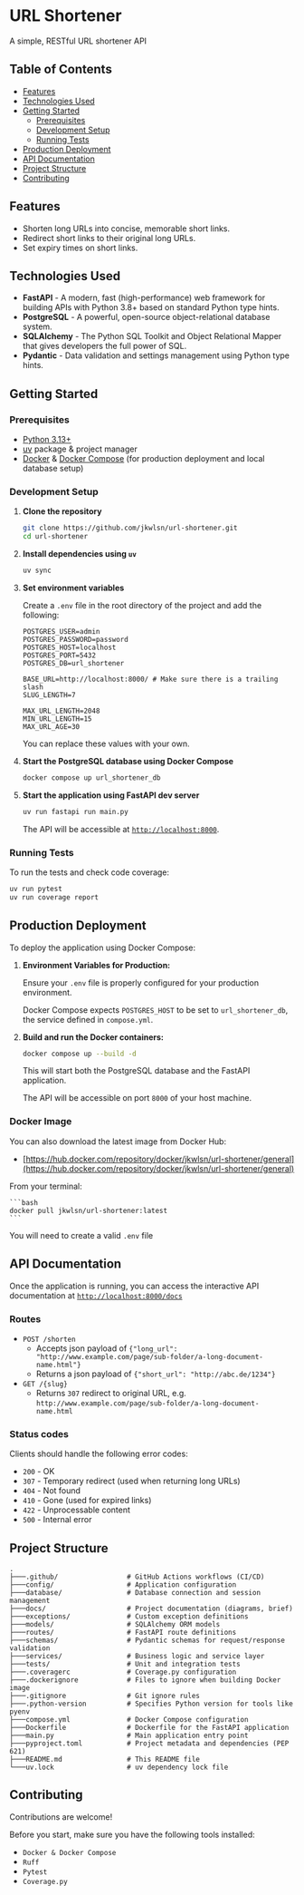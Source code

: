 # URL Shortener

A simple, RESTful URL shortener API

## Table of Contents

- [Features](#features)
- [Technologies Used](#technologies-used)
- [Getting Started](#getting-started)
  - [Prerequisites](#prerequisites)
  - [Development Setup](#development-setup)
  - [Running Tests](#running-tests)
- [Production Deployment](#production-deployment)
- [API Documentation](#api-documentation)
- [Project Structure](#project-structure)
- [Contributing](#contributing)

## Features

- Shorten long URLs into concise, memorable short links.
- Redirect short links to their original long URLs.
- Set expiry times on short links.

## Technologies Used

- **FastAPI** - A modern, fast (high-performance) web framework for building APIs with Python 3.8+ based on standard Python type hints.
- **PostgreSQL** - A powerful, open-source object-relational database system.
- **SQLAlchemy** - The Python SQL Toolkit and Object Relational Mapper that gives developers the full power of SQL.
- **Pydantic** - Data validation and settings management using Python type hints.

## Getting Started

### Prerequisites

- [Python 3.13+](https://www.python.org/downloads/)
- [uv](https://github.com/astral-sh/uv) package & project manager
- [Docker](https://www.docker.com/) & [Docker Compose](https://docs.docker.com/compose/install/) (for production deployment and local database setup)

### Development Setup

1. **Clone the repository**

    ```bash
    git clone https://github.com/jkwlsn/url-shortener.git
    cd url-shortener
    ```

2.  **Install dependencies using `uv`**

    ```bash
    uv sync
    ```

3.  **Set environment variables**

    Create a `.env` file in the root directory of the project and add the following:

    ```env
    POSTGRES_USER=admin
    POSTGRES_PASSWORD=password
    POSTGRES_HOST=localhost
    POSTGRES_PORT=5432
    POSTGRES_DB=url_shortener

    BASE_URL=http://localhost:8000/ # Make sure there is a trailing slash
    SLUG_LENGTH=7

    MAX_URL_LENGTH=2048
    MIN_URL_LENGTH=15
    MAX_URL_AGE=30
    ```

    You can replace these values with your own.

4.  **Start the PostgreSQL database using Docker Compose**

    ```bash
    docker compose up url_shortener_db
    ```

5. **Start the application using FastAPI dev server**

    ```bash
    uv run fastapi run main.py
    ```

    The API will be accessible at [`http://localhost:8000`](http://localhost:8000).

### Running Tests

To run the tests and check code coverage:

```bash
uv run pytest
uv run coverage report
```

## Production Deployment

To deploy the application using Docker Compose:

1.  **Environment Variables for Production:**

    Ensure your `.env` file is properly configured for your production environment.

    Docker Compose expects `POSTGRES_HOST` to be set to `url_shortener_db`, the service defined in `compose.yml`.

2.  **Build and run the Docker containers:**

    ```bash
    docker compose up --build -d
    ```

    This will start both the PostgreSQL database and the FastAPI application.

    The API will be accessible on port `8000` of your host machine.

### Docker Image

You can also download the latest image from Docker Hub:

- [https://hub.docker.com/repository/docker/jkwlsn/url-shortener/general](https://hub.docker.com/repository/docker/jkwlsn/url-shortener/general)

From your terminal:

    ```bash
    docker pull jkwlsn/url-shortener:latest
    ```

You will need to create a valid `.env` file

## API Documentation

Once the application is running, you can access the interactive API documentation at [`http://localhost:8000/docs`](http://localhost:8000/docs)

### Routes

- `POST /shorten`
    - Accepts json payload of `{"long_url": "http://www.example.com/page/sub-folder/a-long-document-name.html"}`
    - Returns a json payload of `{"short_url": "http://abc.de/1234"}`
- `GET /{slug}`
    - Returns `307` redirect to original URL, e.g. `http://www.example.com/page/sub-folder/a-long-document-name.html`

### Status codes

Clients should handle the following error codes:

- `200` - OK
- `307` - Temporary redirect (used when returning long URLs)
- `404` - Not found
- `410` - Gone (used for expired links)
- `422` - Unprocessable content
- `500` - Internal error

## Project Structure

```
.
├───.github/                 # GitHub Actions workflows (CI/CD)
├───config/                  # Application configuration
├───database/                # Database connection and session management
├───docs/                    # Project documentation (diagrams, brief)
├───exceptions/              # Custom exception definitions
├───models/                  # SQLAlchemy ORM models
├───routes/                  # FastAPI route definitions
├───schemas/                 # Pydantic schemas for request/response validation
├───services/                # Business logic and service layer
├───tests/                   # Unit and integration tests
├───.coveragerc              # Coverage.py configuration
├───.dockerignore            # Files to ignore when building Docker image
├───.gitignore               # Git ignore rules
├───.python-version          # Specifies Python version for tools like pyenv
├───compose.yml              # Docker Compose configuration
├───Dockerfile               # Dockerfile for the FastAPI application
├───main.py                  # Main application entry point
├───pyproject.toml           # Project metadata and dependencies (PEP 621)
├───README.md                # This README file
└───uv.lock                  # uv dependency lock file
```

## Contributing

Contributions are welcome!

Before you start, make sure you have the following tools installed:

- `Docker & Docker Compose`
- `Ruff`
- `Pytest`
- `Coverage.py`
